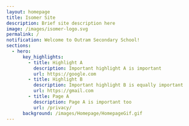 ```yaml
---
layout: homepage
title: Isomer Site
description: Brief site description here
image: /images/isomer-logo.svg
permalink: /
notification: Welcome to Outram Secondary School!
sections:
  - hero:
      key_highlights:
        - title: Highlight A
          description: Important highlight A is important
          url: https://google.com
        - title: Highlight B
          description: Important highlight B is equally important
          url: https://gmail.com
        - title: Page A
          description: Page A is important too
          url: /privacy/
      background: /images/Homepage/HomepageGif.gif
---
```

